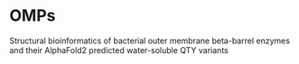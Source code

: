 # OMPs
Structural bioinformatics of bacterial outer membrane beta-barrel enzymes and their AlphaFold2 predicted water-soluble QTY variants

